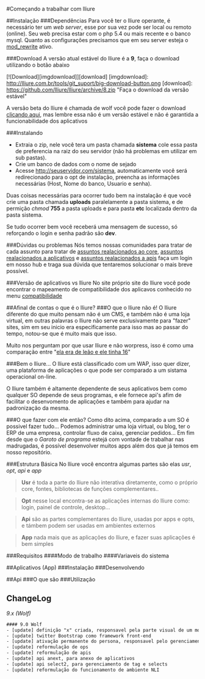 #Começando a trabalhar com lliure


##Instalação
###Dependências
Para você ter o lliure operante, é necessário ter um *web server*, esse por sua vez pode ser local ou remoto (online). Seu web precisa estar com o php 5.4 ou mais recente e o banco mysql.
Quanto as configurações precisamos que em seu server esteja o [mod_rewrite] ativo.

[mod_rewrite]: http://httpd.apache.org/docs/current/mod/mod_rewrite.html
###Download
A versão atual estável do lliure é a **9**, faça o download utilizando o botão abaixo

[![Download][imgdownload]][download]
[imgdownload]: http://lliure.com.br/tools/git_suport/big-download-button.png
[download]: https://github.com/lliure/lliure/archive/8.zip "Faça o download da versão estável"

[clicando aqui]:https://github.com/lliure/lliure-wolf/archive/master.zip
A versão beta do lliure é chamada de wolf você pode fazer o download [clicando aqui], mas lembre essa não é um versão estável e não é garantida a funcionabilidade dos aplicativos

###Instalando
* Extraia o zip, nele você tera um pasta chamada **sistema** cole essa pasta de preferencia na raiz do seu servidor (não há problemas em utilizar em sub pastas).
* Crie um banco de dados com o nome de sejado
* Acesse http://seuservidor.com/sistema, automaticamente você será redirecionado para o opt de instalação, preencha as informações necessárias (Host, Nome do banco, Usuario e senha).

Duas coisas necessárias para ocorrer tudo bem na instalação é que você crie uma pasta chamada **uploads** paralelamente a pasta sistema, e de permição *chmod* **755** a pasta uploads e para pasta **etc** localizada dentro da pasta sistema.

Se tudo ocorrer bem você receberá uma mensagem de sucesso, só reforçando o login e senha padrão são **dev**.

###Dúvidas ou problemas
Nós temos nossas comunidades para tratar de cada assunto para tratar de [assuntos realacionados ao core](http://lliure.com.br/hub/apm=comunidade/sapm=comunidade/cmd=1000000091), [assuntos realacionados a aplicativos](http://lliure.com.br/hub/apm=comunidade/sapm=comunidade/cmd=1000000090) e [assuntos realacionados a apis](http://lliure.com.br/hub/apm=comunidade/sapm=comunidade/cmd=1000000092) faça um login em nosso hub e traga sua dúvida que tentaremos solucionar o mais breve possível.

###Versão de aplicativos vs lliure
No site próprio site do lliure você pode encontrar o mapeamento de compatibilidade dos aplicavos conhecido no menu [compatibilidade](http://lliure.com.br/compatibilidade)

##Afinal de contas o que é o lliure?
###O que o lliure não é!
O lliure diferente do que muito pensam não é um CMS, e também não é uma loja virtual, em outras palavras o lliure não serve exclusivamente para "fazer" sites, sim em seu inicio era especificamente para isso mas ao passar do tempo, notou-se que é muito mais que isso.

Muito nos perguntam por que usar lliure e não worpress, isso é como uma comparação entre "[ela era de leão e ele tinha 16](http://www.vagalume.com.br/legiao-urbana/eduardo-e-monica.html)"

###Bem o lliure...
O lliure está classificado com um WAP, isso quer dizer, uma plataforma de aplicações o que pode ser comparado a um sistama operacional on-line.

O lliure também é altamente dependente de seus aplicativos bem como qualquer SO depende de seus programas, e ele fornece api's afim de facilitar o desenvomento de aplicações e também para ajudar na padronização da mesma.

###O que fazer com ele então?
Como dito acima, comparado a um SO é possivel fazer tudo... Podemos administrar uma loja virtual, ou blog, ter o ERP de uma empresa, controlar fluxo de caixa, gerenciar pedidos... Em fim desde que o *Garoto de programa* estejá com vontade de trabalhar nas madrugadas, é possível desenvolver muitos apps além dos que já temos em nosso repositório.

###Estrutura Básica
No lliure você encontra algumas partes são elas *usr*, *opt*, *api* e *app*

>**Usr** é toda a parte do lliure não interativa diretamente, como o próprio core, fontes, bibliotecas de funções complementares..

>**Opt** nesse local encontra-se as aplicações internas do lliure como: login, painel de controle, desktop...

>**Api** são as partes complementares do lliure, usadas por apps e opts, e támbem podem ser usadas em ambientes externos

>**App** nada mais que as aplicações do lliure, e fazer suas aplicações é bem simples

###Requisitos
####Modo de trabalho
####Variaveis do sistema


##Aplicativos (App)
###Instalação
###Desenvolvendo

##Api
###O que são
###Utilização

## ChangeLog 
*9.x (Wolf)*

```txt
#### 9.0 Wolf
- [update] definição "x" criada, responsavel pela parte visual de um módulo
- [update] twitter Bootstrap como framework front-end
- [update] ativação permanente do persona, responsavel pelo gerenciamento total de layout
- [update] reformulação de ops
- [update] reformulação de apis
- [update] api anext, para anexo de aplicativos
- [update] api select2, para gerenciamento de tag e selects
- [update] reformulação do funcionamento de ambiente NLI
```

